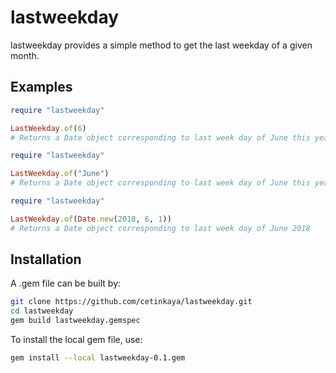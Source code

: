 # lastweekday
lastweekday provides a simple method to get the last weekday of a given month.

## Examples

```ruby
require "lastweekday"

LastWeekday.of(6)
# Returns a Date object corresponding to last week day of June this year
```

```ruby
require "lastweekday"

LastWeekday.of("June")
# Returns a Date object corresponding to last week day of June this year
```

```ruby
require "lastweekday"

LastWeekday.of(Date.new(2018, 6, 1))
# Returns a Date object corresponding to last week day of June 2018
```

## Installation

A .gem file can be built by:

```sh
git clone https://github.com/cetinkaya/lastweekday.git
cd lastweekday
gem build lastweekday.gemspec
```

To install the local gem file, use:

```sh
gem install --local lastweekday-0.1.gem
```
